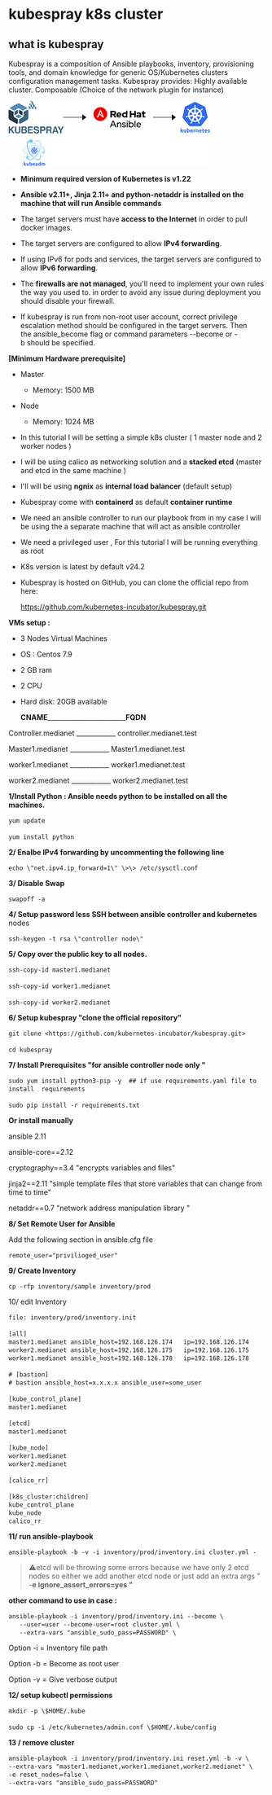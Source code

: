 # kubespray k8s cluster
 

## what is kubespray 

Kubespray is a composition of Ansible playbooks, inventory, provisioning tools, and domain knowledge for generic OS/Kubernetes clusters configuration management tasks. Kubespray provides: Highly available cluster. Composable (Choice of the network plugin for instance)

![](./media/image1.png)


- **Minimum required version of Kubernetes is v1.22**

- **Ansible v2.11+, Jinja 2.11+ and python-netaddr is installed on the
    machine that will run Ansible commands**

- The target servers must have **access to the Internet** in order to
    pull docker images.

- The target servers are configured to allow **IPv4 forwarding**.

- If using IPv6 for pods and services, the target servers are
    configured to allow **IPv6 forwarding**.

- The **firewalls are not managed**, you\'ll need to implement your
    own rules the way you used to. in order to avoid any issue during
    deployment you should disable your firewall.

- If kubespray is run from non-root user account, correct privilege
    escalation method should be configured in the target servers. Then
    the ansible_become flag or command parameters \--become or -b should
    be specified.

**[Minimum Hardware prerequisite]**

- Master

  - Memory: 1500 MB

- Node

  - Memory: 1024 MB

- In this tutorial I will be setting a simple k8s cluster ( 1 master
    node and 2 worker nodes )

- I will be using calico as networking solution and a **stacked etcd**
    (master and etcd in the same machine )

- I'll will be using **ngnix** as **internal load balancer** (default
    setup)

- Kubespray come with **containerd** as default **container runtime**

- We need an ansible controller to run our playbook from in my case I
    will be using the a separate machine that will act as ansible
    controller

- We need a privileged user , For this tutorial I will be running
    everything as root

- K8s version is latest by default v24.2

- Kubespray is hosted on GitHub, you can clone the official repo from here:

   https://github.com/kubernetes-incubator/kubespray.git
 
**VMs setup :**

- 3 Nodes Virtual Machines

- OS : Centos 7.9

- 2 GB ram

- 2 CPU

- Hard disk: 20GB available

    **CNAME**________________________**FQDN**

Controller.medianet   ____________     controller.medianet.test

Master1.medianet    ____________      Master1.medianet.test

worker1.medianet    ____________      worker1.medianet.test

worker2.medianet    ____________      worker2.medianet.test

**1/Install Python : Ansible needs python to be installed on all the
machines.**

````
yum update

yum install python

````
**2/ Enalbe IPv4 forwarding by uncommenting the following line**
````
echo \"net.ipv4.ip_forward=1\" \>\> /etc/sysctl.conf
````
**3/ Disable Swap**
````
swapoff -a
````
**4/ Setup password less SSH between ansible controller and kubernetes**
nodes
````
ssh-keygen -t rsa \"controller node\"
````
**5/ Copy over the public key to all nodes.**
````
ssh-copy-id master1.medianet

ssh-copy-id worker1.medianet

ssh-copy-id worker2.medianet
````
**6/ Setup kubespray \"clone the official repository\"**
````
git clone <https://github.com/kubernetes-incubator/kubespray.git>

cd kubespray
````
**7/ Install Prerequisites "for ansible controller node only "**
````
sudo yum install python3-pip -y  ## if use requirements.yaml file to install  requirements 

sudo pip install -r requirements.txt

````
**Or install manually**

ansible 2.11

ansible-core==2.12

cryptography==3.4     \"encrypts variables and files\"

jinja2==2.11     \"simple template files that store variables that can
change from time to time\"

netaddr==0.7    \"network address manipulation library \"


**8/ Set Remote User for Ansible**

Add the following section in ansible.cfg file
````
remote_user="privilioged_user"
````
**9/ Create Inventory**
````
cp -rfp inventory/sample inventory/prod
````
10/ edit Inventory
````
file: inventory/prod/inventory.init

[all]
master1.medianet ansible_host=192.168.126.174   ip=192.168.126.174
worker2.medianet ansible_host=192.168.126.175   ip=192.168.126.175
worker1.medianet ansible_host=192.168.126.178   ip=192.168.126.178

# [bastion]
# bastion ansible_host=x.x.x.x ansible_user=some_user

[kube_control_plane]
master1.medianet

[etcd]
master1.medianet

[kube_node]
worker1.medianet
worker2.medianet

[calico_rr]

[k8s_cluster:children]
kube_control_plane
kube_node
calico_rr

````
**11/ run ansible-playbook**
````
ansible-playbook -b -v -i inventory/prod/inventory.ini cluster.yml -
````
> :warning:etcd will be throwing some errors because we have only 2 etcd nodes so
either we add another etcd node or just add an extra args " -**e
ignore_assert_errors=yes "**

**other command to use in case :**
````
ansible-playbook -i inventory/prod/inventory.ini --become \
   --user=user --become-user=root cluster.yml \
   --extra-vars "ansible_sudo_pass=PASSWORD" \

````
Option -i = Inventory file path

Option -b = Become as root user

Option -v = Give verbose output

**12/ setup kubectl permissions**
````
mkdir -p \$HOME/.kube

sudo cp -i /etc/kubernetes/admin.conf \$HOME/.kube/config
````
**13 / remove cluster**
````
ansible-playbook -i inventory/prod/inventory.ini reset.yml -b -v \
--extra-vars "master1.medianet,worker1.medianet,worker2.medianet" \
-e reset_nodes=false \
--extra-vars "ansible_sudo_pass=PASSWORD"
````
